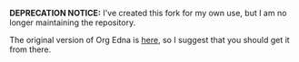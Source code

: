 **DEPRECATION NOTICE:** I've created this fork for my own use, but I am no longer maintaining the repository.

The original version of Org Edna is [here](https://savannah.nongnu.org/projects/org-edna-el/), so I suggest that you should get it from there.
